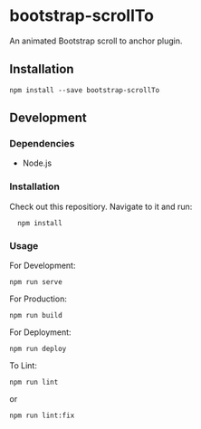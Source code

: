 # bootstrap-scrollTo
An animated Bootstrap scroll to anchor plugin.

## Installation

```
npm install --save bootstrap-scrollTo
```

## Development

### Dependencies
* Node.js

### Installation
Check out this repositiory. Navigate to it and run:

```
  npm install
```

### Usage

For Development:
```
npm run serve
```

For Production:
```
npm run build
```

For Deployment:
```
npm run deploy
```

To Lint:
```
npm run lint
```
or

```
npm run lint:fix
```
